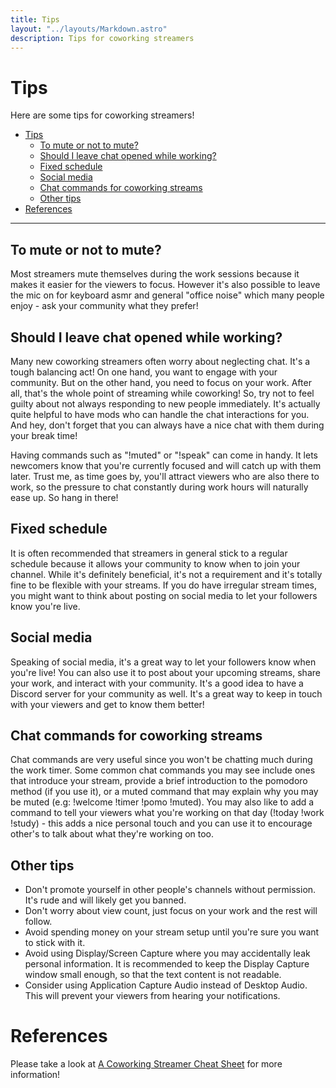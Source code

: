 ```yaml
---
title: Tips
layout: "../layouts/Markdown.astro"
description: Tips for coworking streamers
---
```


# Tips

Here are some tips for coworking streamers!

- [Tips](#tips)
  - [To mute or not to mute?](#to-mute-or-not-to-mute)
  - [Should I leave chat opened while working?](#should-i-leave-chat-opened-while-working)
  - [Fixed schedule](#fixed-schedule)
  - [Social media](#social-media)
  - [Chat commands for coworking streams](#chat-commands-for-coworking-streams)
  - [Other tips](#other-tips)
- [References](#references)

---

## To mute or not to mute?

Most streamers mute themselves during the work sessions because it makes it easier for the viewers to focus. However it's also possible to leave the mic on for keyboard asmr and general "office noise" which many people enjoy - ask your community what they prefer!

## Should I leave chat opened while working?

Many new coworking streamers often worry about neglecting chat. It's a tough balancing act! On one hand, you want to engage with your community. But on the other hand, you need to focus on your work. After all, that's the whole point of streaming while coworking! So, try not to feel guilty about not always responding to new people immediately. It's actually quite helpful to have mods who can handle the chat interactions for you. And hey, don't forget that you can always have a nice chat with them during your break time!

Having commands such as "!muted" or "!speak" can come in handy. It lets newcomers know that you're currently focused and will catch up with them later. Trust me, as time goes by, you'll attract viewers who are also there to work, so the pressure to chat constantly during work hours will naturally ease up. So hang in there!

## Fixed schedule

It is often recommended that streamers in general stick to a regular schedule because it allows your community to know when to join your channel. While it's definitely beneficial, it's not a requirement and it's totally fine to be flexible with your streams. If you do have irregular stream times, you might want to think about posting on social media to let your followers know you're live.

## Social media

Speaking of social media, it's a great way to let your followers know when you're live! You can also use it to post about your upcoming streams, share your work, and interact with your community. It's a good idea to have a Discord server for your community as well. It's a great way to keep in touch with your viewers and get to know them better!

## Chat commands for coworking streams

Chat commands are very useful since you won't be chatting much during the work timer. Some common chat commands you may see include ones that introduce your stream, provide a brief introduction to the pomodoro method (if you use it), or a muted command that may explain why you may be muted (e.g: !welcome !timer !pomo !muted). You may also like to add a command to tell your viewers what you're working on that day (!today !work !study) - this adds a nice personal touch and you can use it to encourage other's to talk about what they're working on too.

## Other tips

- Don't promote yourself in other people's channels without permission. It's rude and will likely get you banned.
- Don't worry about view count, just focus on your work and the rest will follow.
- Avoid spending money on your stream setup until you're sure you want to stick with it.
- Avoid using Display/Screen Capture where you may accidentally leak personal information. It is recommended to keep the Display Capture window small enough, so that the text content is not readable.
- Consider using Application Capture Audio instead of Desktop Audio. This will prevent your viewers from hearing your notifications.

# References

Please take a look at <a href="https://third-stinger-20a.notion.site/A-Coworking-Streamer-Cheat-Sheet-01ee1e5ff006410d84c339069ea6546c" target="_blank" class="underline underline-offset-2 hover:text-blue-400">A Coworking Streamer Cheat Sheet</a> for more information!
